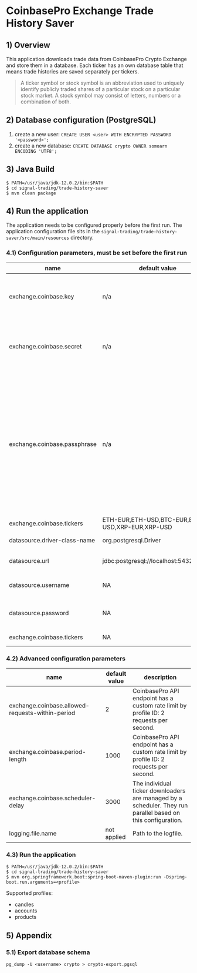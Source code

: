 # CoinbasePro Exchange Trade History Saver

## 1) Overview
This application downloads trade data from CoinbasePro Crypto Exchange and store them in a database.
Each ticker has an own database table that means trade histories are saved separately per tickers.

>A ticker symbol or stock symbol is an abbreviation used to uniquely identify publicly traded shares of a particular stock on a particular stock market. A stock symbol may consist of letters, numbers or a combination of both.

## 2) Database configuration (PostgreSQL)
1. create a new user: `CREATE USER <user> WITH ENCRYPTED PASSWORD '<password>';`
1. create a new database: `CREATE DATABASE crypto OWNER somoarn ENCODING 'UTF8';`

## 3) Java Build
~~~~
$ PATH=/usr/java/jdk-12.0.2/bin:$PATH
$ cd signal-trading/trade-history-saver
$ mvn clean package
~~~~

## 4) Run the application
The application needs to be configured properly before the first run. The application configuration file sits in the `signal-trading/trade-history-saver/src/main/resources` directory.

### 4.1) Configuration parameters, must be set before the first run

|name|default value|description|
|---|---|---|
|exchange.coinbase.key|n/a|The Key will be randomly generated and provided by CoinbasePro.|
|exchange.coinbase.secret|n/a|The Secret will be randomly generated and provided by CoinbasePro.|
|exchange.coinbase.passphrase|n/a|Passphrase will be provided by you to further secure your API access. CoinbasePro stores the salted hash of your passphrase for verification, but cannot recover the passphrase if you forget it.|
|exchange.coinbase.tickers|ETH-EUR,ETH-USD,BTC-EUR,BTC-USD,XRP-EUR,XRP-USD|Products to download|
|datasource.driver-class-name|org.postgresql.Driver|JDBC driver class name.|
|datasource.url|jdbc:postgresql://localhost:5432/crypto|JDBC connection string.|
|datasource.username|NA|Name for the database login.|
|datasource.password|NA|Password for the connecting user.|
|exchange.coinbase.tickers|NA|Tickers to download.|

### 4.2) Advanced configuration parameters

|name|default value|description|
|---|---|---|
|exchange.coinbase.allowed-requests-within-period|2|CoinbasePro API endpoint has a custom rate limit by profile ID: 2 requests per second.|
|exchange.coinbase.period-length|1000|CoinbasePro API endpoint has a custom rate limit by profile ID: 2 requests per second.|
|exchange.coinbase.scheduler-delay|3000|The individual ticker downloaders are managed by a scheduler. They run parallel based on this configuration.|
|logging.file.name|not applied|Path to the logfile.|

### 4.3) Run the application

~~~~
$ PATH=/usr/java/jdk-12.0.2/bin:$PATH
$ cd signal-trading/trade-history-saver
$ mvn org.springframework.boot:spring-boot-maven-plugin:run -Dspring-boot.run.arguments=<profile>
~~~~

Supported profiles:
* candles
* accounts
* products

## 5) Appendix

### 5.1) Export database schema
`pg_dump -U <username> crypto > crypto-export.pgsql`
